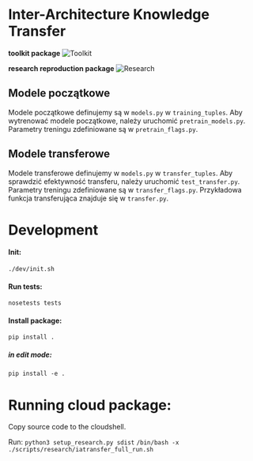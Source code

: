 # Inter-Architecture Knowledge Transfer

**toolkit package**
![Toolkit](https://github.com/KamilPiechowiak/weights-transfer/workflows/Toolkit%20build/badge.svg)


**research reproduction package**
![Research](https://github.com/KamilPiechowiak/weights-transfer/workflows/Research%20package%20build/badge.svg)


## Modele początkowe

Modele początkowe definujemy są w `models.py` w `training_tuples`. Aby wytrenować modele początkowe, należy uruchomić `pretrain_models.py`.
Parametry treningu zdefiniowane są w `pretrain_flags.py`.

## Modele transferowe

Modele transferowe definujemy w `models.py` w `transfer_tuples`. Aby sprawdzić efektywność transferu, należy uruchomić `test_transfer.py`.
Parametry treningu zdefiniowane są w `transfer_flags.py`.
Przykładowa funkcja transferująca znajduje się w `transfer.py`.

# Development

#### Init:
`./dev/init.sh`

#### Run tests:
`nosetests tests`

#### Install package:
`pip install .`

##### in edit mode:
`pip install -e .`

# Running cloud package:
Copy source code to the cloudshell.

Run:
`python3 setup_research.py sdist` 
`/bin/bash -x ./scripts/research/iatransfer_full_run.sh`